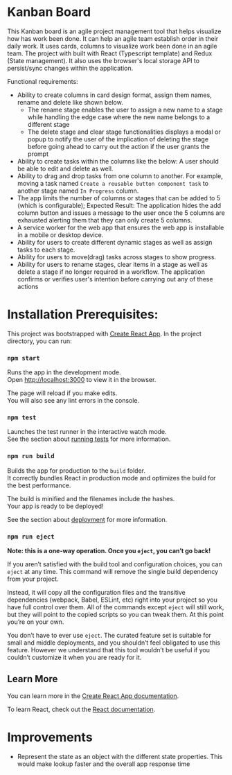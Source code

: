 # Kanban Board

This Kanban board is an agile project management tool that helps visualize how has work been done. It can help an agile team establish order in their daily work. It uses cards, columns to visualize work been done in an agile team. The project with built with React (Typescript template) and Redux (State management). It also uses the browser's local storage API to persist/sync changes within the application.

Functional requirements:
- Ability to create columns in card design format, assign them names, rename and
delete like shown below.
  - The rename stage enables the user to assign a new name to a stage while handling the edge case where the new name belongs to a different stage
  - The delete stage and clear stage functionalities displays a modal or popup to notify the user of the implication of deleting the stage before going ahead to carry out the action if the user grants the prompt
- Ability to create tasks within the columns like the below: A user should be able to edit and delete as well.
- Ability to drag and drop tasks from one column to another. For example, moving a task named `Create a reusable button component task` to another stage named `In Progress` column.
- The app limits the number of columns or stages that can be added to 5 (which is configurable); Expected Result: The application hides the add column button and issues a message to the user once the 5 columns are exhausted alerting them that they can only create 5 columns.
- A service worker for the web app that ensures the web app is installable in a mobile or desktop device.
- Ability for users to create different dynamic stages as well as assign tasks to each stage. 
- Ability for users to move(drag) tasks across stages to show progress. 
- Ability for users to rename stages, clear items in a stage as well as delete a stage if no longer required in a workflow. The 
application confirms or verifies user's intention before carrying out any of these actions



# Installation Prerequisites:
This project was bootstrapped with [Create React App](https://github.com/facebook/create-react-app).
In the project directory, you can run:

### `npm start`

Runs the app in the development mode.\
Open [http://localhost:3000](http://localhost:3000) to view it in the browser.

The page will reload if you make edits.\
You will also see any lint errors in the console.

### `npm test`

Launches the test runner in the interactive watch mode.\
See the section about [running tests](https://facebook.github.io/create-react-app/docs/running-tests) for more information.

### `npm run build`

Builds the app for production to the `build` folder.\
It correctly bundles React in production mode and optimizes the build for the best performance.

The build is minified and the filenames include the hashes.\
Your app is ready to be deployed!

See the section about [deployment](https://facebook.github.io/create-react-app/docs/deployment) for more information.

### `npm run eject`

**Note: this is a one-way operation. Once you `eject`, you can’t go back!**

If you aren’t satisfied with the build tool and configuration choices, you can `eject` at any time. This command will remove the single build dependency from your project.

Instead, it will copy all the configuration files and the transitive dependencies (webpack, Babel, ESLint, etc) right into your project so you have full control over them. All of the commands except `eject` will still work, but they will point to the copied scripts so you can tweak them. At this point you’re on your own.

You don’t have to ever use `eject`. The curated feature set is suitable for small and middle deployments, and you shouldn’t feel obligated to use this feature. However we understand that this tool wouldn’t be useful if you couldn’t customize it when you are ready for it.

## Learn More

You can learn more in the [Create React App documentation](https://facebook.github.io/create-react-app/docs/getting-started).

To learn React, check out the [React documentation](https://reactjs.org/).

# Improvements
- Represent the state as an object with the different state properties. This would make lookup faster and the overall app response time
